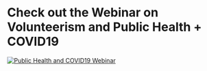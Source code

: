 # Check out the Webinar on Volunteerism and Public Health + COVID19

[![Public Health and COVID19 Webinar](https://github.com/github/SI-skills-based-volunteering/blob/main/Webinars/PublicHealthTitlepage.png)](https://drive.google.com/file/d/1rt0SPw80u-vhhTZZtTeS54HfMzW_dHHM/view?usp=sharing)
